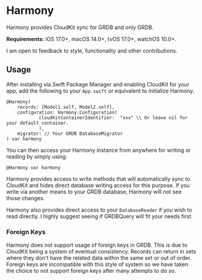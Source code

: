 # Harmony

Harmony provides CloudKit sync for GRDB and only GRDB.

**Requirements:** iOS 17.0+, macOS 14.0+, tvOS 17.0+, watchOS 10.0+.

I am open to feedback to style, functionality and other contributions.

## Usage

After installing via Swift Package Manager and enabling CloudKit for your app, add the following to your `App.swift` or equivalent to initialize Harmony. 

```
@Harmony(
    records: [Model1.self, Model2.self],
    configuration: Harmony.Configuration(
            cloudKitContainerIdentifier:  "xxx" \\ Or leave nil for your default container.
            ),
    migrator: // Your GRDB DatabaseMigrator
) var harmony
```

You can then access your Harmony instance from anywhere for writing or reading by simply using:

```
@Harmony var harmony
```

Harmony provides access to write methods that will automatically sync to CloudKit and hides direct database writing access for this purpose. If you write via another means to your GRDB database, Harmony will not see those changes.

Harmony also provides direct access to your `DatabaseReader` if you wish to read directly. I highly suggest seeing if GRDBQuery will fit your needs first. 

### Foreign Keys

Harmony does not support usage of foreign keys in GRDB. This is due to CloudKit being a system of eventual consistency. Records can return in sets where they don't have the related data within the same set or out of order. Foreign keys are incompatible with this style of system so we have taken the choice to not support foreign keys after many attempts to do so.

